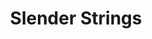 ---
title: Slender Strings
year: 1926
opening_date: 1926-11-16
closing_date: 1926-11-17
layout: productions
image:
image_caption:
image_credit:
playbill:
category:
details:
  Theatre: Theatre Jacksonville
cast:
  Jacques Van Lare: Charles Tharp
  Marie: Gertrude F. Jacobi
  Guy Lambier: Gordon McCauley
  George Lambier: J. Harold Giles
crew:
  Director: Tracy L'Engle
  Stage Manager: Mrs. Strawn Perry
  Lighting:
    - Earl C. Ogden
    - Martha Race
  Props: Mrs. A.S. Peatross
  Set construction:
    - Anne C. Lalor
    - Birsa Shepard
    - Gordon McCauley
    - Strawn Perry
understudies:
orchestra:
external_links:
---